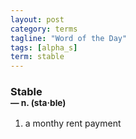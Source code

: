 ```yaml
---
layout: post
category: terms
tagline: "Word of the Day"
tags: [alpha_s]
term: stable
---
```


<h3>Stable<br/> <small>&mdash; n. (sta<span>&middot;</span>ble)</small></h3>
<p><ol><li>a monthy rent payment</li>
</ol></p>
